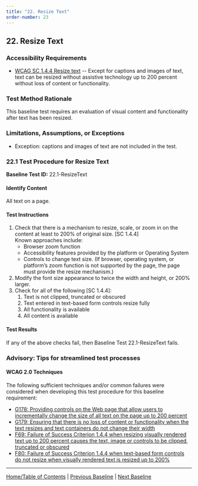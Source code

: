 ```yaml
---
title: "22. Resize Text"
order-number: 23
---
```

## 22. Resize Text

### Accessibility Requirements

-   [WCAG SC 1.4.4 Resize text](https://www.w3.org/TR/UNDERSTANDING-WCAG20/visual-audio-contrast-scale.html) -- Except for captions and images of text, text can be resized without assistive technology up to 200 percent without loss of content or functionality.

### Test Method Rationale

This baseline test requires an evaluation of visual content and functionality after text has been resized.

### Limitations, Assumptions, or Exceptions

-   Exception: captions and images of text are not included in the test.

### 22.1 Test Procedure for Resize Text

**Baseline Test ID:** 22.1-ResizeText
#### Identify Content
<p id="1IC">All text on a page.</p>

#### Test Instructions
<ol id="1TI">
    <li id="1TI-1">Check that there is a mechanism to resize, scale, or zoom in on the content at least to 200% of original size. [SC 1.4.4] <br>
    Known approaches include:
        <ul>
        <li id="1TI-1i">Browser zoom function</li>
        <li id="1TI-1ii">Accessibility features provided by the platform or Operating System</li>
        <li id="1TI-1iii">Controls to change text size. (If browser, operating system, or platform’s zoom function is not supported by the page, the page must provide the resize mechanism.)</li>
        </ul></li>
    <li id="1TI-2">Modify the font size appearance to twice the width and height, or 200% larger.</li>
    <li id="1TI-3">Check for all of the following [SC 1.4.4]:
        <ol>
        <li id="1TI-3i">Text is not clipped, truncated or obscured</li>
        <li id="1TI-3ii">Text entered in text-based form controls resize fully</li>
        <li id="1TI-3iii">All functionality is available</li>
        <li id="1TI-3iv">All content is available</li>
        </ol></li>
</ol>

#### Test Results
<p id="1TR">If any of the above checks fail, then Baseline Test 22.1-ResizeText fails.</p>

### Advisory: Tips for streamlined test processes

#### WCAG 2.0 Techniques
The following sufficient techniques and/or common failures were considered when developing this test procedure for this baseline requirement:
-   [G178: Providing controls on the Web page that allow users to incrementally change the size of all text on the page up to 200 percent](https://www.w3.org/TR/WCAG20-TECHS/G178.html)
-   [G179: Ensuring that there is no loss of content or functionality when the text resizes and text containers do not change their width](https://www.w3.org/TR/WCAG20-TECHS/G179.html)
-   [F69: Failure of Success Criterion 1.4.4 when resizing visually rendered text up to 200 percent causes the text, image or controls to be clipped, truncated or obscured](https://www.w3.org/TR/WCAG20-TECHS/F69.html)
-   [F80: Failure of Success Criterion 1.4.4 when text-based form controls do not resize when visually rendered text is resized up to 200%](https://www.w3.org/TR/WCAG20-TECHS/F80.html)

----------------------------------------
[Home/Table of Contents](index.md) | [Previous Baseline](21TimedEvents.md) | [Next Baseline](23MultipleWays.md)
